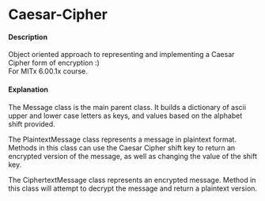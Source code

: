 # Caesar-Cipher

#### Description
Object oriented approach to representing and implementing a Caesar Cipher form of encryption :)  
For MITx 6.00.1x course.

#### Explanation
The Message class is the main parent class. 
It builds a dictionary of ascii upper and lower case letters as keys, and values based on the alphabet shift provided.

The PlaintextMessage class represents a message in plaintext format. 
Methods in this class can use the Caesar Cipher shift key to return an encrypted version of the message, as well as changing the value of the shift key.

The CiphertextMessage class represents an encrypted message.
Method in this class will attempt to decrypt the message and return a plaintext version.

